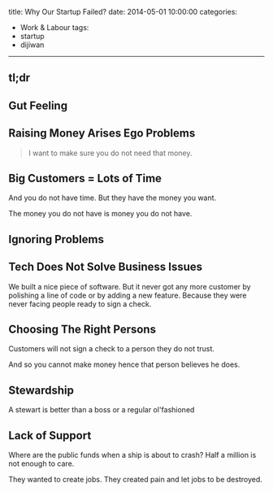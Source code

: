 title: Why Our Startup Failed?
date: 2014-05-01 10:00:00
categories:
- Work & Labour
tags:
- startup
- dijiwan
---

<!--more-->

## tl;dr

## Gut Feeling

## Raising Money Arises Ego Problems

> I want to make sure you do not need that money.

## Big Customers = Lots of Time

And you do not have time. But they have the money you want.

The money you do not have is money you do not have.

## Ignoring Problems

## Tech Does Not Solve Business Issues

We built a nice piece of software. But it never got any more customer by polishing a line of code or by adding a new feature.
Because they were never facing people ready to sign a check.

## Choosing The Right Persons

Customers will not sign a check to a person they do not trust.

And so you cannot make money hence that person believes he does.

## Stewardship

A stewart is better than a boss or a regular ol'fashioned 

## Lack of Support

Where are the public funds when a ship is about to crash? Half a million is not enough to care.

They wanted to create jobs. They created pain and let jobs to be destroyed.

